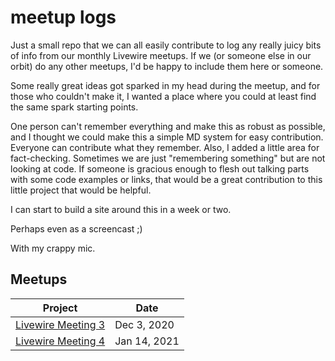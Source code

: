 # meetup logs
Just a small repo that we can all easily contribute to log any really juicy bits of info from our monthly Livewire meetups. If we (or someone else in our orbit) do any other meetups, I'd be happy to include them here or someone. 

Some really great ideas got sparked in my head during the meetup, and for those who couldn't make it, I wanted a place where you could at least find the same spark starting points.

One person can't remember everything and make this as robust as possible, and I thought we could make this a simple MD system for easy contribution. Everyone can contribute what they remember. Also, I added a little area for fact-checking. Sometimes we are just "remembering something" but are not looking at code. If someone is gracious enough to flesh out talking parts with some code examples or links, that would be a great contribution to this little project that would be helpful.

 I can start to build a site around this in a week or two. 
 
 Perhaps even as a screencast ;) 
 
 With my crappy mic.
 
 
 ## Meetups
 
| Project | Date |
| -- | -- |
| [Livewire Meeting 3](https://github.com/roni-estein/meetups/blob/main/livewire-meetup-dec-3-2020.md) | Dec 3, 2020 |
| [Livewire Meeting 4](https://github.com/roni-estein/meetups/blob/main/livewire-meetup-jan-14-2021.md) | Jan 14, 2021 |
 
 

